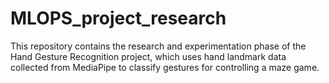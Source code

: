 # MLOPS_project_research
This repository contains the research and experimentation phase of the Hand Gesture Recognition project, which uses hand landmark data collected from MediaPipe to classify gestures for controlling a maze game.
